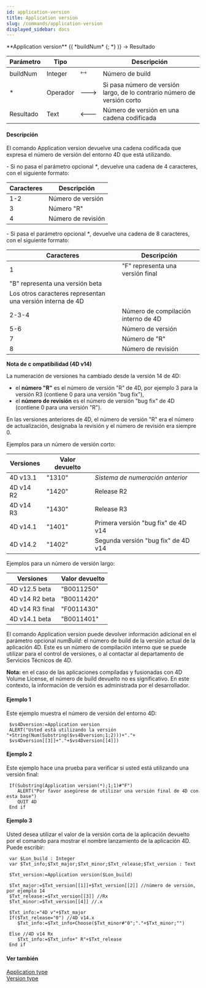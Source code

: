```yaml
---
id: application-version
title: Application version
slug: /commands/application-version
displayed_sidebar: docs
---
```


<!--REF #_command_.Application version.Syntax-->**Application version** {( *buildNum* {; *} )} -> Resultado<!-- END REF-->
<!--REF #_command_.Application version.Params-->
| Parámetro | Tipo |  | Descripción |
| --- | --- | --- | --- |
| buildNum | Integer | &#x1F858; | Número de build |
| * | Operador | &#x1F852; | Si pasa número de versión largo, de lo contrario número de versión corto |
| Resultado | Text | &#x1F850; | Número de versión en una cadena codificada |

<!-- END REF-->

#### Descripción 

<!--REF #_command_.Application version.Summary-->El comando Application version devuelve una cadena codificada que expresa el número de versión del entorno 4D que está utilizando.<!-- END REF-->   

\- Si no pasa el parámetro opcional *\**, devuelve una cadena de 4 caracteres, con el siguiente formato:

| **Caracteres** | **Descripción**    |
| -------------- | ------------------ |
| 1-2            | Número de versión  |
| 3              | Número "R"         |
| 4              | Número de revisión |

\- Si pasa el parámetro opcional *\**, devuelve una cadena de 8 caracteres, con el siguiente formato:

| **Caracteres**                                             | **Descripción**                     |
| ---------------------------------------------------------- | ----------------------------------- |
| 1                                                          | "F" representa una versión final    |
| "B" representa una versión beta                            |                                     |
| Los otros caracteres representan una versión interna de 4D |                                     |
| 2-3-4                                                      | Número de compilación interno de 4D |
| 5-6                                                        | Número de versión                   |
| 7                                                          | Número de "R"                       |
| 8                                                          | Número de revisión                  |

  
**Nota de c** **ompatibilidad (4D v14)**

La numeración de versiones ha cambiado desde la versión 14 de 4D: 

* el **número "R"** es el número de versión "R" de 4D, por ejemplo 3 para la versión R3 (contiene 0 para una versión "bug fix"),
* el **número de revisión** es el número de versión "bug fix" de 4D (contiene 0 para una versión "R").

En las versiones anteriores de 4D, el número de versión "R" era el número de actualización, designaba la revisión y el número de revisión era siempre 0\.   
  
Ejemplos para un número de versión corto:

| **Versiones** | **Valor devuelto** |                                     |
| ------------- | ------------------ | ----------------------------------- |
| 4D v13.1      | "1310"             | *Sistema de numeración anterior*    |
| 4D v14 R2     | "1420"             | Release R2                          |
| 4D v14 R3     | "1430"             | Release R3                          |
| 4D v14.1      | "1401"             | Primera versión "bug fix" de 4D v14 |
| 4D v14.2      | "1402"             | Segunda versión "bug fix" de 4D v14 |

Ejemplos para un número de versión largo:

| **Versiones**   | **Valor devuelto** |
| --------------- | ------------------ |
| 4D v12.5 beta   | "B0011250"         |
| 4D v14 R2 beta  | "B0011420"         |
| 4D v14 R3 final | "F0011430"         |
| 4D v14.1 beta   | "B0011401"         |

El comando Application version puede devolver información adicional en el parámetro opcional *numBuild*: el número de build de la versión actual de la aplicación 4D. Este es un número de compilación interno que se puede utilizar para el control de versiones, o al contactar al departamento de Servicios Técnicos de 4D.

**Nota:** en el caso de las aplicaciones compiladas y fusionadas con 4D Volume License, el número de build devuelto no es significativo. En este contexto, la información de versión es administrada por el desarrollador.

#### Ejemplo 1 

Este ejemplo muestra el número de versión del entorno 4D:

```4d
 $vs4Dversion:=Application version
 ALERT("Usted está utilizando la versión "+String(Num(Substring($vs4Dversion;1;2)))+"."+
 $vs4Dversion[[3]]+"."+$vs4Dversion[[4]])
```

#### Ejemplo 2 

Este ejemplo hace una prueba para verificar si usted está utilizando una versión final:

```4d
 If(Substring(Application version(*);1;1)#"F")
    ALERT("Por favor asegúrese de utilizar una versión final de 4D con esta base")
    QUIT 4D
 End if
```

#### Ejemplo 3 

Usted desea utilizar el valor de la versión corta de la aplicación devuelto por el comando para mostrar el nombre lanzamiento de la aplicación 4D. Puede escribir:

```4d
 var $Lon_build : Integer
 var $Txt_info;$Txt_major;$Txt_minor;$Txt_release;$Txt_version : Text
 
 $Txt_version:=Application version($Lon_build)
 
 $Txt_major:=$Txt_version[[1]]+$Txt_version[[2]] //número de versión, por ejemplo 14
 $Txt_release:=$Txt_version[[3]] //Rx
 $Txt_minor:=$Txt_version[[4]] //.x
 
 $Txt_info:="4D v"+$Txt_major
 If($Txt_release="0") //4D v14.x
    $Txt_info:=$Txt_info+Choose($Txt_minor#"0";"."+$Txt_minor;"")
 
 Else //4D v14 Rx
    $Txt_info:=$Txt_info+" R"+$Txt_release
 End if
```

#### Ver también 

[Application type](application-type.md)  
[Version type](version-type.md)  